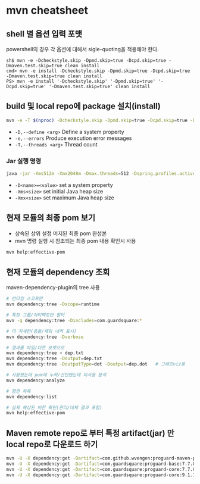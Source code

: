 # mvn cheatsheet

## shell 별 옵션 입력 포맷

powershell의 경우 각 옵션에 대해서 sigle-quoting을 적용해야 한다.

```text
sh$ mvn -e -Dcheckstyle.skip -Dpmd.skip=true -Dcpd.skip=true -Dmaven.test.skip=true clean install
cmd> mvn -e install -Dcheckstyle.skip -Dpmd.skip=true -Dcpd.skip=true -Dmaven.test.skip=true clean install
PS> mvn -e install '-Dcheckstyle.skip' '-Dpmd.skip=true' '-Dcpd.skip=true' '-Dmaven.test.skip=true' clean install
```

## build 및 local repo에 package 설치(install)

```bash
mvn -e -T $(nproc) -Dcheckstyle.skip -Dpmd.skip=true -Dcpd.skip=true -Dmaven.test.skip=true install
```

* `-D,--define <arg>` Define a system property
* `-e,--errors` Produce execution error messages
* `-T,--threads <arg>` Thread count


### Jar 실행 명령

```bash
java -jar -Xms512m -Xmx2048m -Dmax.threads=512 -Dspring.profiles.active=debug  ${RUNNALBE_JAR} | tee /tmp/debug-run-${RUNNALBE_JAR}-$(date -u +%Y%m%d%H%M%S%N).log
```

* `-D<name>=<value>` set a system property
* `-Xms<size>` set initial Java heap size
* `-Xmx<size>` set maximum Java heap size


## 현재 모듈의 최종 pom 보기

* 상속된 상위 설정 머지된 최종 pom 완성본
* mvn 명령 실행 시 참조되는 최종 pom 내용 확인시 사용

```bash
mvn help:effective-pom
```

## 현재 모듈의 dependency 조회

maven-dependency-plugin의 tree 사용

```bash
# 런타임 스코프만
mvn dependency:tree -Dscope=runtime

# 특정 그룹/아티팩트만 필터
mvn -q dependency:tree -Dincludes=com.guardsquare:*

# 더 자세한(충돌/제외 내역 표시)
mvn dependency:tree -Dverbose

# 결과를 파일/다른 포맷으로
mvn dependency:tree > dep.txt
mvn dependency:tree -Doutput=dep.txt
mvn dependency:tree -DoutputType=dot -Doutput=dep.dot   # 그래프viz용

# 사용됐는데 pom에 누락/선언됐는데 미사용 분석
mvn dependency:analyze

# 평면 목록
mvn dependency:list

# 실제 해상된 버전 확인(관리/대체 결과 포함)
mvn help:effective-pom
```

## Maven remote repo로 부터 특정 artifact(jar) 만 local repo로 다운로드 하기

```bash
mvn -U -X dependency:get -Dartifact=com.github.wvengen:proguard-maven-plugin:2.7.0
mvn -U -X dependency:get -Dartifact=com.guardsquare:proguard-base:7.7.0
mvn -U -X dependency:get -Dartifact=com.guardsquare:proguard-core:7.7.0
mvn -U -X dependency:get -Dartifact=com.guardsquare:proguard-core:9.1.11
```
